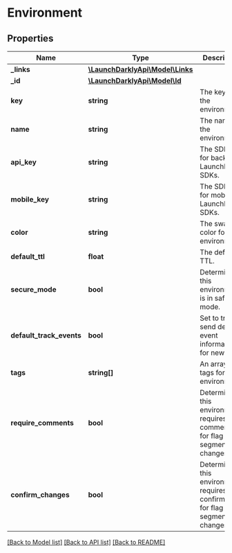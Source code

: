 # Environment

## Properties
Name | Type | Description | Notes
------------ | ------------- | ------------- | -------------
**_links** | [**\LaunchDarklyApi\Model\Links**](Links.md) |  | [optional] 
**_id** | [**\LaunchDarklyApi\Model\Id**](Id.md) |  | [optional] 
**key** | **string** | The key for the environment. | [optional] 
**name** | **string** | The name of the environment. | [optional] 
**api_key** | **string** | The SDK key for backend LaunchDarkly SDKs. | [optional] 
**mobile_key** | **string** | The SDK key for mobile LaunchDarkly SDKs. | [optional] 
**color** | **string** | The swatch color for the environment. | [optional] 
**default_ttl** | **float** | The default TTL. | [optional] 
**secure_mode** | **bool** | Determines if this environment is in safe mode. | [optional] 
**default_track_events** | **bool** | Set to true to send detailed event information for new flags. | [optional] 
**tags** | **string[]** | An array of tags for this environment. | [optional] 
**require_comments** | **bool** | Determines if this environment requires comments for flag and segment changes. | [optional] 
**confirm_changes** | **bool** | Determines if this environment requires confirmation for flag and segment changes. | [optional] 

[[Back to Model list]](../README.md#documentation-for-models) [[Back to API list]](../README.md#documentation-for-api-endpoints) [[Back to README]](../README.md)



